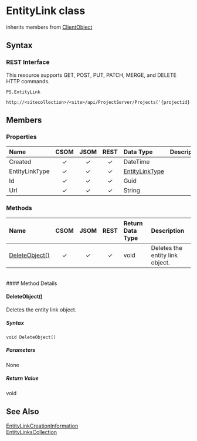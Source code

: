 [comment]: # (Name:EntityLink)
[comment]: # (Type:class)
[comment]: # (Status:Incomplete)

# <a name="name"></a>EntityLink class

inherits members from [ClientObject](https://msdn.microsoft.com/en-us/library/microsoft.sharepoint.client.clientobject.aspx)<br/>

<a name="description"></a>

## <a name="syntax"></a>Syntax

### REST Interface

This resource supports GET, POST, PUT, PATCH, MERGE, and DELETE HTTP commands.

```
PS.EntityLink

http://<sitecollection>/<site>/api/ProjectServer/Projects('{projectid}')/EntityLinks('EntityLink.Id')
```

## <a name="members"></a>Members

### <a name="properties"></a>Properties

|**Name**|**CSOM**|**JSOM**|**REST**|**Data Type**|**Description**|
|:-----|:-----:|:-----:|:-----:|:-----|:-----|
|<a name="Created"></a>Created|&#x2713;|&#x2713;|&#x2713;|DateTime||
|<a name="EntityLinkType"></a>EntityLinkType|&#x2713;|&#x2713;|&#x2713;|[EntityLinkType](EntityLinkType.md)||
|<a name="Id"></a>Id|&#x2713;|&#x2713;|&#x2713;|Guid||
|<a name="Url"></a>Url|&#x2713;|&#x2713;|&#x2713;|String||

### <a name="methods"></a>Methods

|**Name**|**CSOM**|**JSOM**|**REST**|**Return Data Type**|**Description**|
|:-----|:-----:|:-----:|:-----:|:-----|:-----|
|[DeleteObject()](#DeleteObject__)|&#x2713;|&#x2713;|&#x2713;|void|Deletes the entity link object.|

<br/>
#### Method Details
 
#### <a name="DeleteObject__"></a>DeleteObject()

Deletes the entity link object.

##### Syntax

```
void DeleteObject()
```

##### Parameters

None

##### Return Value

void

## <a name="seeAlso"></a>See Also

[EntityLinkCreationInformation](EntityLinkCreationInformation.md)<br/>
[EntityLinksCollection](EntityLinksCollection.md)<br/>

